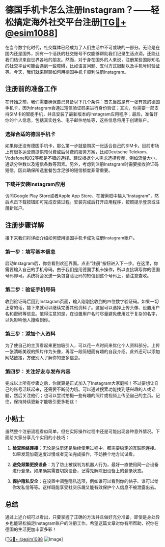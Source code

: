 # 德国手机卡怎么注册Instagram？——轻松搞定海外社交平台注册[[TG💪+ @esim1088](https://t.me/s/esim1088)]

在当今数字化时代，社交媒体已经成为了人们生活中不可或缺的一部分。无论是在国内还是国外，拥有一个活跃的社交账号不仅能够帮助我们记录生活点滴，还能让我们结识来自世界各地的朋友。然而，对于身在国外的人来说，注册某些国际知名的社交平台可能会遇到一些障碍，比如语言问题、支付方式限制以及手机号码验证等。今天，我们就来聊聊如何用德国手机卡顺利注册Instagram。

## 注册前的准备工作

在开始之前，我们需要确保自己具备以下几个条件：首先当然是有一张有效的德国手机卡，因为Instagram会通过短信验证码来进行身份验证；其次，你需要一部支持SIM卡的智能手机，并且安装了最新版本的Instagram应用程序；最后，准备好你的个人信息，包括真实姓名、电子邮件地址等，这些信息将用于创建账户。

### 选择合适的德国手机卡

如果你还没有德国手机卡，那么第一步就是购买一张适合自己的SIM卡。目前市场上有很多运营商提供预付费或后付费的服务方案，比如Deutsche Telekom、Vodafone和O2等都是不错的选择。建议根据个人需求选择套餐，例如流量大小、通话分钟数以及短信条数等因素。另外，考虑到注册Instagram时需要接收验证码短信，因此确保所选套餐包含足够的短信额度非常重要。

### 下载并安装Instagram应用

访问Google Play Store或者Apple App Store，在搜索框中输入“Instagram”，然后点击下载按钮即可完成安装过程。安装完成后打开应用程序，按照提示登录或注册新账户。

## 注册步骤详解

接下来我们将详细介绍如何使用德国手机卡成功注册Instagram账户。

### 第一步：填写基本信息

启动Instagram后，你会看到欢迎界面。点击“注册”按钮进入下一步。在这里，你需要输入自己的手机号码。由于我们是用德国手机卡操作，所以直接填写你的德国号码即可。系统将会发送一条包含验证码的短信到这个号码上，请注意查收。

### 第二步：验证手机号码

收到验证码后回到Instagram页面，输入刚刚接收到的四位数字验证码。如果一切正常的话，接下来就可以继续完善其他资料了。这里可以选择上传头像、设置用户名和密码等信息。值得注意的是，在设置用户名时尽量避免使用过于复杂的名字，以免影响他人搜索到你。

### 第三步：添加个人资料

为了使自己的主页看起来更加吸引人，可以花一点时间来优化个人资料部分。上传一张清晰美观的照片作为头像，再写一段简短而有趣的自我介绍。此外还可以添加网站链接，方便别人了解你的更多信息。

### 第四步：关注好友与发布内容

完成以上所有步骤之后，你就算是正式加入了Instagram大家庭啦！不过要想让自己的账号活跃起来，还需要不断努力哦。可以通过搜索功能找到感兴趣的人或话题，然后关注他们；也可以尝试拍摄一些有趣的照片或视频上传至自己的主页。记住，保持持续更新才能吸引更多粉丝！

## 小贴士

虽然整个注册流程看似简单，但在实际操作过程中还是可能出现各种意外情况。下面给大家分享几个实用的小技巧：

1. **检查网络连接**：无论是注册还是后续使用过程中，都需要稳定的互联网连接。如果发现加载速度过慢或者无法完成操作，不妨换个地方试试看。
   
2. **避免频繁更换设备**：为了防止被误判为机器人行为，最好一直使用同一台设备进行登录。如果确实需要切换设备，记得先解除旧设备上的登录状态。
   
3. **保护隐私安全**：在设置中调整隐私选项，例如谁可以看到你的帖子、谁可以给你发私信等等。这样既能享受社交乐趣又能有效保护个人信息不被泄露出去。

## 总结

通过上述介绍可以看出，只要掌握了正确的方法并且做好充分准备，即使是身处异乡也能轻松搞定Instagram账户的注册工作。希望这篇文章对你有所帮助，祝你在德国的生活更加丰富多彩！

[[TG💪+ @esim1088](https://t.me/s/esim1088) ![Image](https://i.postimg.cc/4NQfJmqS/Snipaste-2025-05-13-00-14-12.png)]
